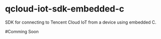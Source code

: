 # qcloud-iot-sdk-embedded-c
SDK for connecting to Tencent Cloud IoT from a device using embedded C.

#Comming Soon
